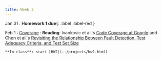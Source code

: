 ```yaml
---
title: Week 3
---
```


Jan 31
 : **Homework 1 due**{: .label .label-red } 

Feb 1
: [Coverage](../assets/lecture-03-coverage.pdf)
  : **Reading**: Ivankovic et al.'s [Code Coverage at Google](https://dl.acm.org/doi/pdf/10.1145/3338906.3340459) and Chen et al.'s [Revisiting the Relationship Between Fault Detection, Test Adequacy Criteria, and Test Set Size](https://homes.cs.washington.edu/~rjust/publ/mutants_faults_revisited_ase_2020.pdf)

    **In-class**: start [HW2](../projects/hw2.html)


